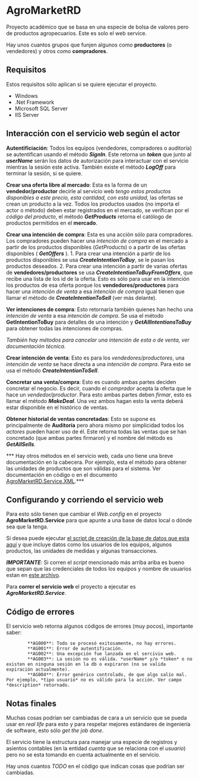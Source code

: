 # AgroMarketRD

Proyecto académico que se basa en una especie de bolsa de valores pero de productos agropecuarios. Este es solo el web service.

Hay unos cuantos grupos que funjen algunos como **productores** (o vendedores) y otros como **compradores**.

## Requisitos ##

Estos requisitos sólo aplican si se quiere ejecutar el proyecto.

* Windows
* .Net Framework
* Microsoft SQL Server
* IIS Server 

## Interacción con el servicio web según el actor ##

**Autentificiación**: Todos los equipos (vendedores, compradores o auditoría) se autentifican usando el método ***SignIn***. 
Este retorna un ***token*** que junto al ***userName*** serán los datos de autorización para interactuar con el servicio mientras
la sesión este activa. También existe el método ***LogOff***  para terminar la sesión, si se quiere.

**Crear una oferta libre al mercado**: Esta es la forma de un **vendedor/productor** decirle al servicio web 
*tengo estos productos disponibles a este precio, esta cantidad, con esta unidad*, las ofertas se crean un producto a la vez.
Todos los productos usados (no importa el actor o método) deben estar registrados en el mercado, se verifican por el *código del producto*, el método ***GetProducts***
retorna el católogo de productos permitidos en el **mercado**.

**Crear una intención de compra**: Esta es una acción sólo para compradores. Los compradores pueden hacer una *intención de compra*
en el mercado a partir de los productos disponibles (*GetProducts*) o a partir de las ofertas disponibles ( ***GetOffers*** ). 
    1. Para crear una intención a partir de los productos disponibles se usa ***CreateIntentionToBuy***, se le pasan los productos deseados.
    2. Para crear una intención a partir de varias ofertas de **vendedores/productores** se usa ***CreateIntentionToBuyFromOffers***, que recibe
    una lista de los id de la oferta. Esto es sólo para usar en la intención los productos de esa oferta porque los **vendedores/productores** 
    para hacer una *intención de venta* a esa *intención de compra* igual tienen que llamar el método de ***CreateIntentionToSell*** (ver más delante).

**Ver intenciones de compra**: Esto retornaría también quienes han hecho una *intención de venta* a esa *intención de compra*. Se usa el método **GetIntentionToBuy**
para detalles de una intención y ***GetAllIntentionsToBuy*** para obtener todas las intenciones de compras.

*También hay métodos para cancelar una intención de esta o de venta, ver documentación técnica*.

**Crear intención de venta**: Esto es para los *vendedores/productores*, una *intención de venta* se hace directa a una *intención de compra*. Para esto
se usa el método ***CreateIntentionToSell***.

**Concretar una venta/compra**: Esto es cuando ambas partes deciden concretar el negocio. Es decir, cuando el *comprador* acepta la oferta que le hace un
*vendedor/productor*. Para esto ambas partes deben *firmar*, esto es llamar el método ***MakeDeal***. Una vez ambos hagan esto la venta deberá estar disponible en 
el histórico de ventas.

**Obtener historial de ventas concretadas**: Esto se supone es principalmente de **Auditoría** pero ahora mismo por simplicidad todos los 
*actores* pueden hacer uso de él. Este retorna todas las ventas que se han concretado (que ambas partes firmaron) y el nombre del método es ***GetAllSells***.

*** Hay otros métodos en el servicio web, cada uno tiene una breve documentación en la cabecera. Por ejemplo, esta el método para obtener las unidades 
de productos que son válidas para el sistema. Ver documentación en código o en el documento [AgroMarketRD.Service.XML](https://raw.githubusercontent.com/aljavier/agromarketRD/master/Recursos/AgroMarketRD.Service.XML).***

## Configurando y corriendo el servicio web ##

Para esto sólo tienen que cambiar el *Web.config* en el proyecto **AgroMarketRD.Service** para que apunte a una base de datos local o dónde
sea que la tenga.

Si desea puede ejecutar [el script de creación de la base de datos que esta aquí](https://github.com/aljavier/agromarketRD/blob/master/Recursos/script_database.sql) y que incluye
datos como los usuarios de los equipos, algunos productos, las unidades de medidas y algunas transacciones.

***IMPORTANTE***: Si corren el *script* mencionado más arriba ariba es bueno que sepan que las credenciales de 
todos los equipos y nombre de usuarios estan en [este archivo](https://raw.githubusercontent.com/aljavier/agromarketRD/master/Recursos/equipos_itos.txt).

Para **correr el servicio web** el proyecto a ejecutar es ***AgroMarketRD.Service***.

## Código de errores ##

El servicio web retorna algunos códigos de errores (muy pocos), importante saber:

            **AG000**: Todo se procesó exitosamente, no hay errores. 
            **AG001**: Error de autentificación.
            **AG002**: Una excepción fue lanzada en el sercivio web.
            **AG003**: La sesión no es válida. *userName* y/o *token* o no existen en ninguna sesión en la db o expiraron (no se valida expiración actualmente).
            **AG004**: Error genérico controlado, de que algo salío mal. Por ejemplo, *tipo usuario* no es válido para la acción. Ver campo *description* retornado.

## Notas finales ##

Muchas cosas podrían ser cambiadas de cara a un servicio que se pueda usar en *real life* para esto y para
respetar mejores estándares de ingeniería de software, esto sólo *get the job done*.

El servicio tiene la estructura para manejar una especie de registros y asientos contables (en la entidad *cuenta* 
que se relaciona con el *usuario*) pero no se esta tomando en cuenta actualmente en el servicio.

Hay unos cuantos *TODO* en el código que indican cosas que podrían ser cambiadas.



